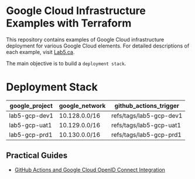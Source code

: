# Google Cloud Infrastructure Examples with Terraform

This repository contains examples of Google Cloud infrastructure deployment for various Google Cloud elements. For detailed descriptions of each example, visit [Lab5.ca](https://www.lab5.ca/).

The main objective is to build a `deployment stack`.

# Deployment Stack

| google_project | google_network | github_actions_trigger  |
| -------------- | -------------- | ----------------------- |
| lab5-gcp-dev1  | 10.128.0.0/16  | refs/tags/lab5-gcp-dev1 |
| lab5-gcp-uat1  | 10.129.0.0/16  | refs/tags/lab5-gcp-uat1 |
| lab5-gcp-prd1  | 10.130.0.0/16  | refs/tags/lab5-gcp-prd1 |

## Practical Guides

- [GitHub Actions and Google Cloud OpenID Connect Integration](https://lab5.ca/google/github-oidc-gcp/)
